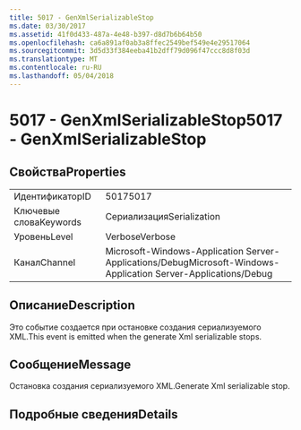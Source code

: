 ```yaml
---
title: 5017 - GenXmlSerializableStop
ms.date: 03/30/2017
ms.assetid: 41f0d433-487a-4e48-b397-d8d7b6b64b50
ms.openlocfilehash: ca6a891af0ab3a8ffec2549bef549e4e29517064
ms.sourcegitcommit: 3d5d33f384eeba41b2dff79d096f47ccc8d8f03d
ms.translationtype: MT
ms.contentlocale: ru-RU
ms.lasthandoff: 05/04/2018
---
```

# <a name="5017---genxmlserializablestop"></a><span data-ttu-id="d15a8-102">5017 - GenXmlSerializableStop</span><span class="sxs-lookup"><span data-stu-id="d15a8-102">5017 - GenXmlSerializableStop</span></span>
## <a name="properties"></a><span data-ttu-id="d15a8-103">Свойства</span><span class="sxs-lookup"><span data-stu-id="d15a8-103">Properties</span></span>  
  
|||  
|-|-|  
|<span data-ttu-id="d15a8-104">Идентификатор</span><span class="sxs-lookup"><span data-stu-id="d15a8-104">ID</span></span>|<span data-ttu-id="d15a8-105">5017</span><span class="sxs-lookup"><span data-stu-id="d15a8-105">5017</span></span>|  
|<span data-ttu-id="d15a8-106">Ключевые слова</span><span class="sxs-lookup"><span data-stu-id="d15a8-106">Keywords</span></span>|<span data-ttu-id="d15a8-107">Сериализация</span><span class="sxs-lookup"><span data-stu-id="d15a8-107">Serialization</span></span>|  
|<span data-ttu-id="d15a8-108">Уровень</span><span class="sxs-lookup"><span data-stu-id="d15a8-108">Level</span></span>|<span data-ttu-id="d15a8-109">Verbose</span><span class="sxs-lookup"><span data-stu-id="d15a8-109">Verbose</span></span>|  
|<span data-ttu-id="d15a8-110">Канал</span><span class="sxs-lookup"><span data-stu-id="d15a8-110">Channel</span></span>|<span data-ttu-id="d15a8-111">Microsoft-Windows-Application Server-Applications/Debug</span><span class="sxs-lookup"><span data-stu-id="d15a8-111">Microsoft-Windows-Application Server-Applications/Debug</span></span>|  
  
## <a name="description"></a><span data-ttu-id="d15a8-112">Описание</span><span class="sxs-lookup"><span data-stu-id="d15a8-112">Description</span></span>  
 <span data-ttu-id="d15a8-113">Это событие создается при остановке создания сериализуемого XML.</span><span class="sxs-lookup"><span data-stu-id="d15a8-113">This event is emitted when the generate Xml serializable stops.</span></span>  
  
## <a name="message"></a><span data-ttu-id="d15a8-114">Сообщение</span><span class="sxs-lookup"><span data-stu-id="d15a8-114">Message</span></span>  
 <span data-ttu-id="d15a8-115">Остановка создания сериализуемого XML.</span><span class="sxs-lookup"><span data-stu-id="d15a8-115">Generate Xml serializable stop.</span></span>  
  
## <a name="details"></a><span data-ttu-id="d15a8-116">Подробные сведения</span><span class="sxs-lookup"><span data-stu-id="d15a8-116">Details</span></span>
